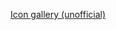 [Icon gallery (unofficial)](https://github.com/obsidianmd/obsidian-api/issues/3#issuecomment-1256948936)
